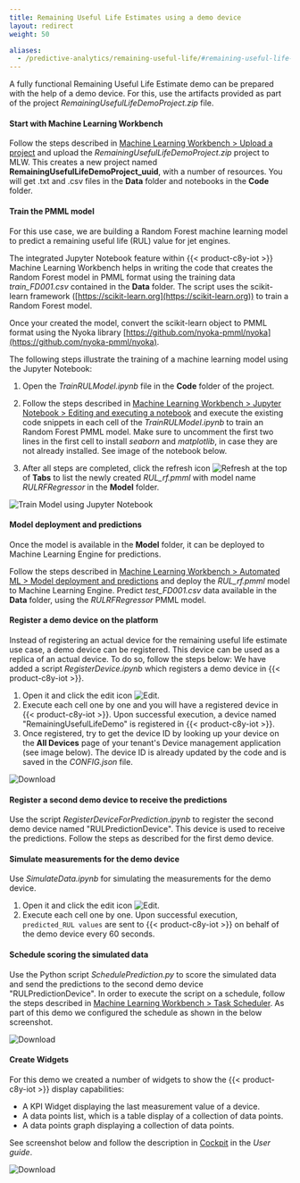 ```yaml
---
title: Remaining Useful Life Estimates using a demo device
layout: redirect
weight: 50

aliases:
  - /predictive-analytics/remaining-useful-life/#remaining-useful-life-using-demo-device
---
```


A fully functional Remaining Useful Life Estimate demo can be prepared with the help of a demo device.
For this, use the artifacts provided as part of the project *RemainingUsefulLifeDemoProject.zip* file.

#### Start with Machine Learning Workbench

Follow the steps described in [Machine Learning Workbench > Upload a project](/machine-learning/web-app-mlw/#upload-a-project) and upload the *RemainingUsefulLifeDemoProject.zip* project to MLW. This creates a new project named **RemainingUsefulLifeDemoProject_uuid**, with a number of resources. You will get .txt and .csv files in the **Data** folder and notebooks in the **Code** folder.

#### Train the PMML model

For this use case, we are building a Random Forest machine learning model to predict a remaining useful life (RUL) value for jet engines.

The integrated Jupyter Notebook feature within {{< product-c8y-iot >}} Machine Learning Workbench helps in writing the code that creates the Random Forest model in PMML format using the training data *train_FD001.csv* contained in the **Data** folder. The script uses the scikit-learn framework ([https://scikit-learn.org](https://scikit-learn.org)) to train a Random Forest model.

Once your created the model, convert the scikit-learn object to PMML format using the Nyoka library [https://github.com/nyoka-pmml/nyoka](https://github.com/nyoka-pmml/nyoka).

The following steps illustrate the training of a machine learning model using the Jupyter Notebook:

1. Open the *TrainRULModel.ipynb* file in the **Code** folder of the project.

2. Follow the steps described in [Machine Learning Workbench > Jupyter Notebook > Editing and executing a notebook](/machine-learning/web-app-mlw/#editing-and-executing-a-notebook) and execute the existing code snippets in each cell of the *TrainRULModel.ipynb* to train an Random Forest PMML model. Make sure to uncomment the first two lines in the first cell to install *seaborn* and *matplotlib*, in case they are not already installed. See image of the notebook below.

3. After all steps are completed, click the refresh icon <img src="/images/zementis/mlw-refresh-icon.png" alt="Refresh" style="display:inline-block; margin:0"> at the top of **Tabs** to list the newly created *RUL_rf.pmml* with model name *RULRFRegressor* in the **Model** folder.


![Train Model using Jupyter Notebook](/images/zementis/RemainingUsefulLife/rul-jnb.png)

#### Model deployment and predictions

Once the model is available in the **Model** folder, it can be deployed to Machine Learning Engine for predictions.

Follow the steps described in [Machine Learning Workbench > Automated ML > Model deployment and predictions](/machine-learning/web-app-mlw/#model-deployment-and-predictions) and deploy the *RUL_rf.pmml* model to Machine Learning Engine. Predict *test_FD001.csv* data available in the **Data** folder, using the *RULRFRegressor* PMML model.


#### Register a demo device on the platform

Instead of registering an actual device for the remaining useful life estimate use case, a demo device can be registered. This device can be used as a replica of an actual device. To do so, follow the steps below:
We have added a script *RegisterDevice.ipynb* which registers a demo device in {{< product-c8y-iot >}}.

1. Open it and click the edit icon <img src="/images/zementis/mlw-edit-icon.png" alt="Edit" style="display:inline-block; margin:0">.
2. Execute each cell one by one and you will have a registered device in {{< product-c8y-iot >}}. Upon successful execution, a device named "RemainingUsefulLifeDemo" is registered in {{< product-c8y-iot >}}.
3. Once registered, try to get the device ID by looking up your device on the **All Devices** page of your tenant's Device management application (see image below). The device ID is already updated by the code and is saved in the *CONFIG.json* file.

<img src="/images/zementis/RemainingUsefulLife/remaining-useful-life_get_device_id.PNG" alt="Download" style="display:inline-block; margin:0"> <br>

#### Register a second demo device to receive the predictions

Use the script *RegisterDeviceForPrediction.ipynb* to register the second demo device named "RULPredictionDevice". This device is used to receive the predictions. Follow the steps as described for the first demo device.

#### Simulate measurements for the demo device

Use *SimulateData.ipynb* for simulating the measurements for the demo device.

1. Open it and click the edit icon <img src="/images/zementis/mlw-edit-icon.png" alt="Edit" style="display:inline-block; margin:0">.
2. Execute each cell one by one. Upon successful execution, `predicted_RUL values` are sent to {{< product-c8y-iot >}} on behalf of the demo device every 60 seconds.

#### Schedule scoring the simulated data

Use the Python script *SchedulePrediction.py* to score the simulated data and send the predictions to the second demo device "RULPredictionDevice". In order to execute the script on a schedule, follow the steps described in [Machine Learning Workbench > Task Scheduler](/machine-learning/web-app-mlw/#scheduler). As part of this demo we configured the schedule as shown in the below screenshot.

<img src="/images/zementis/RemainingUsefulLife/rul-schedule-task.png" alt="Download" style="display:inline-block; margin:0"> <br>

#### Create Widgets

For this demo we created a number of widgets to show the {{< product-c8y-iot >}} display capabilities:
* A KPI Widget displaying the last measurement value of a device.
* A data points list, which is a table display of a collection of data points.
* A data points graph displaying a collection of data points.


See screenshot below and follow the description in [Cockpit](/users-guide/cockpit) in the *User guide*.

<img src="/images/zementis/RemainingUsefulLife/rul-widgets.png" alt="Download" style="display:inline-block; margin:0"> <br>

